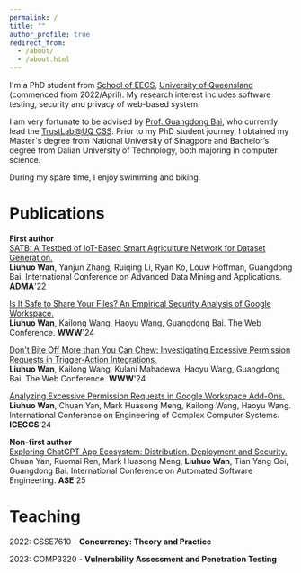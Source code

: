 ```yaml
---
permalink: /
title: ""
author_profile: true
redirect_from: 
  - /about/
  - /about.html
---
```



I'm a PhD student from [School of EECS](https://eecs.uq.edu.au/), [University of Queensland](https://www.uq.edu.au/) (commenced from 2022/April). My research interest includes software testing, security and privacy of web-based system.

I am very fortunate to be advised by [Prof. Guangdong Bai](https://baigd.github.io/), who currently lead the [TrustLab@UQ CSS](https://trustlab.uqcloud.net/). Prior to my PhD student journey, I obtained my Master's degree from National University of Sinagpore and Bachelor’s degree from Dalian University of Technology, both majoring in computer science.

During my spare time, I enjoy swimming and biking. 



Publications
======

**First author** \
[SATB: A Testbed of IoT-Based Smart Agriculture Network for Dataset Generation.](https://dl.acm.org/doi/abs/10.1007/978-3-031-22064-7_11) \
**Liuhuo Wan**, Yanjun Zhang, Ruiqing Li, Ryan Ko, Louw Hoffman, Guangdong Bai. International Conference on Advanced Data Mining and Applications. **ADMA**'22

[Is It Safe to Share Your Files? An Empirical Security Analysis of Google Workspace.](https://dl.acm.org/doi/abs/10.1145/3589334.3645697) \
**Liuhuo Wan**, Kailong Wang, Haoyu Wang, Guangdong Bai. The Web Conference. **WWW**'24

[Don't Bite Off More than You Can Chew: Investigating Excessive Permission Requests in Trigger-Action Integrations.](https://dl.acm.org/doi/10.1145/3589334.3645721) \
**Liuhuo Wan**, Kailong Wang, Kulani Mahadewa, Haoyu Wang, Guangdong Bai. The Web Conference. **WWW**'24

[Analyzing Excessive Permission Requests in Google Workspace Add-Ons.](https://link.springer.com/chapter/10.1007/978-3-031-66456-4_18) \
**Liuhuo Wan**, Chuan Yan, Mark Huasong Meng, Kailong Wang, Haoyu Wang. International Conference on Engineering of Complex Computer Systems. **ICECCS**'24

**Non-first author** \
[Exploring ChatGPT App Ecosystem: Distribution, Deployment and Security.](https://dl.acm.org/doi/pdf/10.1145/3691620.3695510) \
Chuan Yan, Ruomai Ren, Mark Huasong Meng, **Liuhuo Wan**, Tian Yang Ooi, Guangdong Bai. 
International Conference on Automated Software Engineering. **ASE**'25


Teaching
======

2022: CSSE7610 - **Concurrency: Theory and Practice** 

2023: COMP3320 - **Vulnerability Assessment and Penetration Testing**





